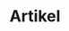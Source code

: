 ---
title: Artikel
summary: Contains posts related to `artikel`
description: Meine Blog-Artikel.
---